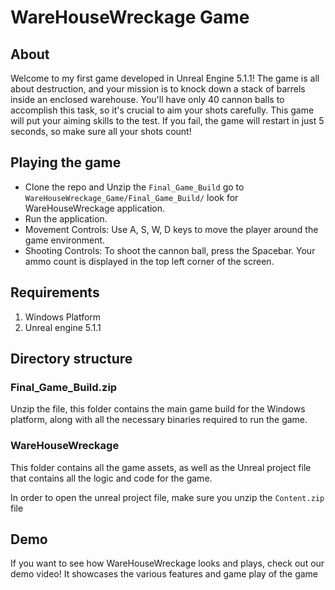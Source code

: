 # WareHouseWreckage Game

## About 
Welcome to my first game developed in Unreal Engine 5.1.1! The game is all about destruction, and your mission is to knock down a stack of barrels inside an enclosed warehouse. You'll have only 40 cannon balls to accomplish this task, so it's crucial to aim your shots carefully. This game will put your aiming skills to the test. If you fail, the game will restart in just 5 seconds, so make sure all your shots count!

## Playing the game 

* Clone the repo and Unzip the `Final_Game_Build` go to `WareHouseWreckage_Game/Final_Game_Build/` look for WareHouseWreckage application.
* Run the application. 
* Movement Controls: Use A, S, W, D keys to move the player around the game environment.
* Shooting Controls: To shoot the cannon ball, press the Spacebar. Your ammo count is displayed in the top left corner of the screen.

## Requirements

1. Windows Platform
2. Unreal engine 5.1.1

##  Directory structure

### Final_Game_Build.zip

Unzip the file, this folder contains the main game build for the Windows platform, along with all the necessary binaries required to run the game.

### WareHouseWreckage

This folder contains all the game assets, as well as the Unreal project file that contains all the logic and code for the game.

In order to open the unreal project file, make sure you unzip the `Content.zip` file 

## Demo 

If you want to see how WareHouseWreckage looks and plays, check out our demo video! It showcases the various features and game play of the game

[`Watch the WareHouseWreckage Demo Video`]: https://youtu.be/4-UyJmtSaMM
